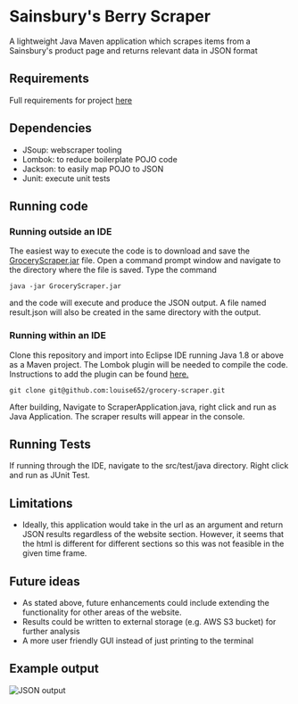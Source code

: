 # Sainsbury's Berry Scraper

A lightweight Java Maven application which scrapes items from a Sainsbury's product page and returns relevant data in JSON format

## Requirements

Full requirements for project [here](https://jsainsburyplc.github.io/serverside-test/)

## Dependencies

* JSoup: webscraper tooling
* Lombok: to reduce boilerplate POJO code
* Jackson: to easily map POJO to JSON
* Junit: execute unit tests

## Running code

### Running outside an IDE
The easiest way to execute the code is to download and save the [GroceryScraper.jar](https://github.com/louise652/grocery-scraper/blob/main/LaunchGroceryScraper.jar) file. Open a command prompt window and navigate to the directory where the file is saved. Type the command 
```git
java -jar GroceryScraper.jar
```
and the code will execute and produce the JSON output. A file named result.json will also be created in the same directory with the output.

### Running within an IDE
Clone this repository and import into Eclipse IDE running Java 1.8 or above as a Maven project. The Lombok plugin will be needed to compile the code. Instructions to add the plugin can be found [here.](https://projectlombok.org/setup/eclipse)


```git
git clone git@github.com:louise652/grocery-scraper.git

```
After building, Navigate to ScraperApplication.java, right click and run as Java Application. The scraper results will appear in the console.


## Running Tests

If running through the IDE, navigate to the src/test/java directory. Right click and run as JUnit Test.

## Limitations
* Ideally, this application would take in the url as an argument and return JSON results regardless of the website section. However, it seems that the html is different for different sections so this was not feasible in the given time frame.

## Future ideas
* As stated above, future enhancements could include extending the functionality for other areas of the website. 
* Results could be written to external storage (e.g. AWS S3 bucket) for further analysis
* A more user friendly GUI instead of just printing to the terminal

## Example output
![JSON output](https://github.com/louise652/grocery-scraper/tree/main/src/main/resources)

